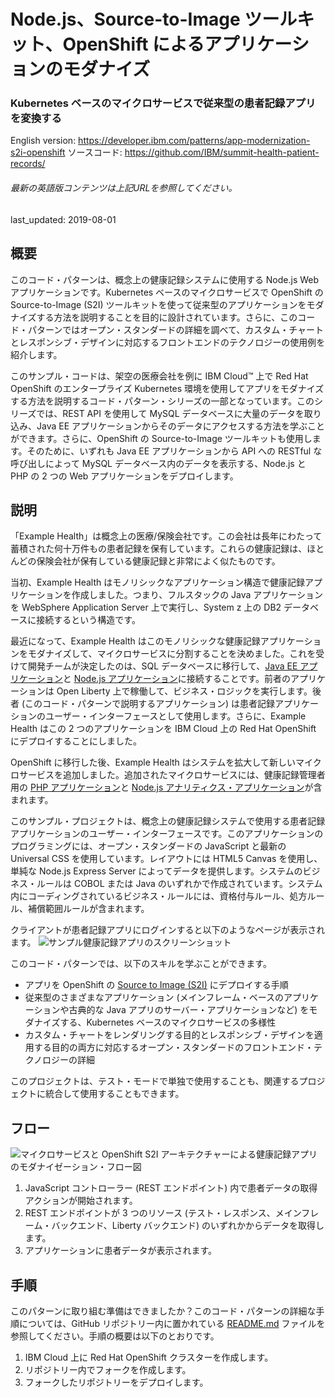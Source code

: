 # Node.js、Source-to-Image ツールキット、OpenShift によるアプリケーションのモダナイズ

### Kubernetes ベースのマイクロサービスで従来型の患者記録アプリを変換する

English version: https://developer.ibm.com/patterns/app-modernization-s2i-openshift
  ソースコード: https://github.com/IBM/summit-health-patient-records/

###### 最新の英語版コンテンツは上記URLを参照してください。
last_updated: 2019-08-01

 
## 概要

このコード・パターンは、概念上の健康記録システムに使用する Node.js Web アプリケーションです。Kubernetes ベースのマイクロサービスで OpenShift の Source-to-Image (S2I) ツールキットを使って従来型のアプリケーションをモダナイズする方法を説明することを目的に設計されています。さらに、このコード・パターンではオープン・スタンダードの詳細を調べて、カスタム・チャートとレスポンシブ・デザインに対応するフロントエンドのテクノロジーの使用例を紹介します。

このサンプル・コードは、架空の医療会社を例に IBM Cloud&trade; 上で Red Hat OpenShift のエンタープライズ Kubernetes 環境を使用してアプリをモダナイズする方法を説明するコード・パターン・シリーズの一部となっています。このシリーズでは、REST API を使用して MySQL データベースに大量のデータを取り込み、Java EE アプリケーションからそのデータにアクセスする方法を学ぶことができます。さらに、OpenShift の Source-to-Image ツールキットも使用します。そのために、いずれも Java EE アプリケーションから API への RESTful な呼び出しによって MySQL データベース内のデータを表示する、Node.js と PHP の 2 つの Web アプリケーションをデプロイします。

## 説明

「Example Health」は概念上の医療/保険会社です。この会社は長年にわたって蓄積された何十万件もの患者記録を保有しています。これらの健康記録は、ほとんどの保険会社が保有している健康記録と非常によく似たものです。

当初、Example Health はモノリシックなアプリケーション構造で健康記録アプリケーションを作成しました。つまり、フルスタックの Java アプリケーションを WebSphere Application Server 上で実行し、System z 上の DB2 データベースに接続するという構造です。

最近になって、Example Health はこのモノリシックな健康記録アプリケーションをモダナイズして、マイクロサービスに分割することを決めました。これを受けて開発チームが決定したのは、SQL データベースに移行して、[Java EE アプリケーション](https://developer.ibm.com/patterns/jp/jee-app-modernization-with-openshift/)と [Node.js アプリケーション](https://github.com/IBM/summit-health-patient-records/)に接続することです。前者のアプリケーションは Open Liberty 上で稼働して、ビジネス・ロジックを実行します。後者 (このコード・パターンで説明するアプリケーション) は患者記録アプリケーションのユーザー・インターフェースとして使用します。さらに、Example Health はこの 2 つのアプリケーションを IBM Cloud 上の Red Hat OpenShift にデプロイすることにしました。

OpenShift に移行した後、Example Health はシステムを拡大して新しいマイクロサービスを追加しました。追加されたマイクロサービスには、健康記録管理者用の [PHP アプリケーション](https://developer.ibm.com/jp/patterns/app-modernization-php-s2i-openshift/)と [Node.js アナリティクス・アプリケーション](https://developer.ibm.com/patterns/creating-a-health-data-analytics-app-with-legacy-mainframe-code-and-cloud/)が含まれます。

このサンプル・プロジェクトは、概念上の健康記録システムで使用する患者記録アプリケーションのユーザー・インターフェースです。このアプリケーションのプログラミングには、オープン・スタンダードの JavaScript と最新の Universal CSS を使用しています。レイアウトには HTML5 Canvas を使用し、単純な Node.js Express Server によってデータを提供します。システムのビジネス・ルールは COBOL または Java のいずれかで作成されています。システム内にコーディングされているビジネス・ルールには、資格付与ルール、処方ルール、補償範囲ルールが含まれます。

クライアントが患者記録アプリにログインすると以下のようなページが表示されます。
![サンプル健康記録アプリのスクリーンショット](../../images/example-health-records-app.png)

このコード・パターンでは、以下のスキルを学ぶことができます。

* アプリを OpenShift の [Source to Image (S2I)](https://github.com/openshift/source-to-image) にデプロイする手順
* 従来型のさまざまなアプリケーション (メインフレーム・ベースのアプリケーションや古典的な Java アプリのサーバー・アプリケーションなど) をモダナイズする、Kubernetes ベースのマイクロサービスの多様性
* カスタム・チャートをレンダリングする目的とレスポンシブ・デザインを適用する目的の両方に対応するオープン・スタンダードのフロントエンド・テクノロジーの詳細

このプロジェクトは、テスト・モードで単独で使用することも、関連するプロジェクトに統合して使用することもできます。

## フロー

![マイクロサービスと OpenShift S2I アーキテクチャーによる健康記録アプリのモダナイゼーション・フロー図](../../images/app-modernization-openshift-s2i-architecture-diagram.png)

1. JavaScript コントローラー (REST エンドポイント) 内で患者データの取得アクションが開始されます。
1. REST エンドポイントが 3 つのリソース (テスト・レスポンス、メインフレーム・バックエンド、Liberty バックエンド) のいずれかからデータを取得します。
1. アプリケーションに患者データが表示されます。

## 手順

このパターンに取り組む準備はできましたか？このコード・パターンの詳細な手順については、GitHub リポジトリー内に置かれている [README.md](https://github.com/IBM/summit-health-patient-records/blob/master/README.md) ファイルを参照してください。手順の概要は以下のとおりです。

1. IBM Cloud 上に Red Hat OpenShift クラスターを作成します。
1. リポジトリー内でフォークを作成します。
1. フォークしたリポジトリーをデプロイします。
